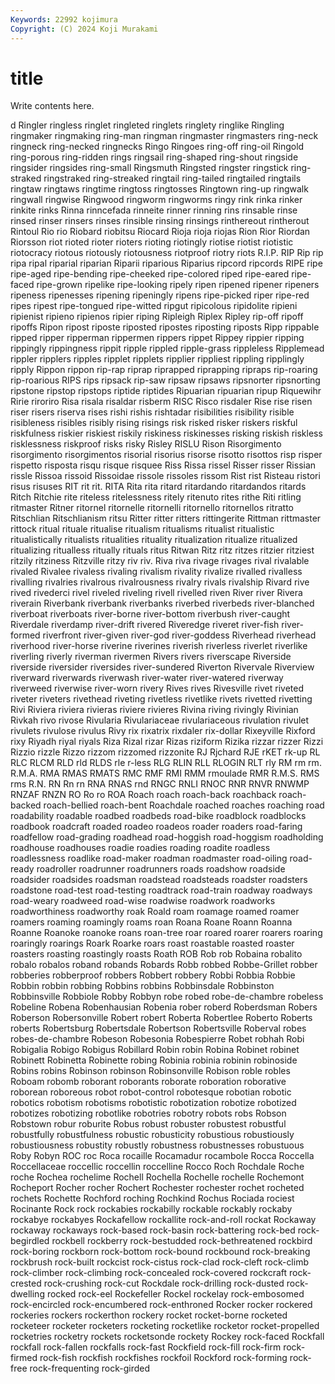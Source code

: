 ```yaml
---
Keywords: 22992 kojimura
Copyright: (C) 2024 Koji Murakami
---
```


# title

Write contents here.



d
Ringler ringless ringlet ringleted ringlets ringlety ringlike Ringling ringmaker ringmaking
ring-man ringman ringmaster ringmasters ring-neck ringneck ring-necked ringnecks Ringo Ringoes
ring-off ring-oil Ringold ring-porous ring-ridden rings ringsail ring-shaped ring-shout ringside
ringsider ringsides ring-small Ringsmuth Ringsted ringster ringstick ring-straked ringstraked ring-streaked
ringtail ring-tailed ringtailed ringtails ringtaw ringtaws ringtime ringtoss ringtosses Ringtown
ring-up ringwalk ringwall ringwise Ringwood ringworm ringworms ringy rink rinka
rinker rinkite rinks Rinna rinncefada rinneite rinner rinning rins rinsable
rinse rinsed rinser rinsers rinses rinsible rinsing rinsings rinthereout rintherout
Rintoul Rio rio Riobard riobitsu Riocard Rioja rioja riojas Rion
Rior Riordan Riorsson riot rioted rioter rioters rioting riotingly riotise
riotist riotistic riotocracy riotous riotously riotousness riotproof riotry riots R.I.P.
RIP Rip rip ripa ripal riparial riparian Riparii riparious Riparius
ripcord ripcords RIPE ripe ripe-aged ripe-bending ripe-cheeked ripe-colored riped ripe-eared
ripe-faced ripe-grown ripelike ripe-looking ripely ripen ripened ripener ripeners ripeness
ripenesses ripening ripeningly ripens ripe-picked riper ripe-red ripes ripest ripe-tongued
ripe-witted ripgut ripicolous ripidolite ripieni ripienist ripieno ripienos ripier riping
Ripleigh Riplex Ripley rip-off ripoff ripoffs Ripon ripost riposte riposted
ripostes riposting riposts Ripp rippable ripped ripper ripperman rippermen rippers
rippet Rippey rippier ripping rippingly rippingness rippit ripple rippled ripple-grass
rippleless Ripplemead rippler ripplers ripples ripplet ripplets ripplier rippliest rippling
ripplingly ripply Rippon rippon rip-rap riprap riprapped riprapping ripraps rip-roaring
rip-roarious RIPS rips ripsack rip-saw ripsaw ripsaws ripsnorter ripsnorting ripstone
ripstop ripstops riptide riptides Ripuarian ripuarian ripup Riquewihr Ririe riroriro
Risa risala risaldar risberm RISC Risco risdaler Rise rise risen
riser risers riserva rises rishi rishis rishtadar risibilities risibility risible
risibleness risibles risibly rising risings risk risked risker riskers riskful
riskfulness riskier riskiest riskily riskiness riskinesses risking riskish riskless risklessness
riskproof risks risky Risley RISLU Rison Risorgimento risorgimento risorgimentos risorial
risorius risorse risotto risottos risp risper rispetto risposta risqu risque
risquee Riss Rissa rissel Risser risser Rissian rissle Rissoa rissoid
Rissoidae rissole rissoles rissom Rist rist Risteau ristori risus risuses
RIT rit rit. RITA Rita rita ritard ritardando ritardandos ritards
Ritch Ritchie rite riteless ritelessness ritely ritenuto rites rithe Riti
ritling ritmaster Ritner ritornel ritornelle ritornelli ritornello ritornellos ritratto Ritschlian
Ritschlianism ritsu Ritter ritter ritters rittingerite Rittman rittmaster rittock ritual
rituale ritualise ritualism ritualisms ritualist ritualistic ritualistically ritualists ritualities rituality
ritualization ritualize ritualized ritualizing ritualless ritually rituals ritus Ritwan Ritz
ritz ritzes ritzier ritziest ritzily ritziness Ritzville ritzy riv riv.
Riva riva rivage rivages rival rivalable rivaled Rivalee rivaless rivaling
rivalism rivality rivalize rivalled rivalless rivalling rivalries rivalrous rivalrousness rivalry
rivals rivalship Rivard rive rived rivederci rivel riveled riveling rivell
rivelled riven River river Rivera riverain Riverbank riverbank riverbanks riverbed
riverbeds river-blanched riverboat riverboats river-borne river-bottom riverbush river-caught Riverdale riverdamp
river-drift rivered Riveredge riveret river-fish river-formed riverfront river-given river-god river-goddess
Riverhead riverhead riverhood river-horse riverine riverines riverish riverless riverlet riverlike
riverling riverly riverman rivermen Rivers rivers riverscape Riverside riverside riversider
riversides river-sundered Riverton Rivervale Riverview riverward riverwards riverwash river-water river-watered
riverway riverweed riverwise river-worn rivery Rives rives Rivesville rivet riveted
riveter riveters rivethead riveting rivetless rivetlike rivets rivetted rivetting Rivi
Riviera riviera rivieras riviere rivieres Rivina riving rivingly Rivinian Rivkah
rivo rivose Rivularia Rivulariaceae rivulariaceous rivulation rivulet rivulets rivulose rivulus
Rivy rix rixatrix rixdaler rix-dollar Rixeyville Rixford rixy Riyadh riyal
riyals Riza Rizal rizar Rizas riziform Rizika rizzar rizzer Rizzi
Rizzio rizzle Rizzo rizzom rizzomed rizzonite RJ Rjchard RJE rKET
rk-up RL RLC RLCM RLD rld RLDS rle r-less RLG
RLIN RLL RLOGIN RLT rly RM rm rm. R.M.A. RMA
RMAS RMATS RMC RMF RMI RMM rmoulade RMR R.M.S. RMS
rms R.N. RN Rn rn RNA RNAS rnd RNGC RNLI
RNOC RNR RNVR RNWMP RNZAF RNZN RO Ro ro ROA
Roach roach roach-back roachback roach-backed roach-bellied roach-bent Roachdale roached roaches
roaching road roadability roadable roadbed roadbeds road-bike roadblock roadblocks roadbook
roadcraft roaded roadeo roadeos roader roaders road-faring roadfellow road-grading roadhead
road-hoggish road-hoggism roadholding roadhouse roadhouses roadie roadies roading roadite roadless
roadlessness roadlike road-maker roadman roadmaster road-oiling road-ready roadroller roadrunner roadrunners
roads roadshow roadside roadsider roadsides roadsman roadstead roadsteads roadster roadsters
roadstone road-test road-testing roadtrack road-train roadway roadways road-weary roadweed road-wise
roadwise roadwork roadworks roadworthiness roadworthy roak Roald roam roamage roamed
roamer roamers roaming roamingly roams roan Roana Roane Roann Roanna
Roanne Roanoke roanoke roans roan-tree roar roared roarer roarers roaring
roaringly roarings Roark Roarke roars roast roastable roasted roaster roasters
roasting roastingly roasts Roath ROB Rob rob Robaina robalito robalo
robalos roband robands Robards Robb robbed Robbe-Grillet robber robberies robberproof
robbers Robbert robbery Robbi Robbia Robbie Robbin robbin robbing Robbins
robbins Robbinsdale Robbinston Robbinsville Robbiole Robby Robbyn robe robed robe-de-chambre
robeless Robeline Robena Robenhausian Robenia rober roberd Roberdsman Robers Roberson
Robersonville Robert robert Roberta Robertlee Roberto Roberts roberts Robertsburg Robertsdale
Robertson Robertsville Roberval robes robes-de-chambre Robeson Robesonia Robespierre Robet robhah
Robi Robigalia Robigo Robigus Robillard Robin robin Robina Robinet robinet
Robinett Robinetta Robinette robing Robinia robinia robinin robinoside Robins robins
Robinson robinson Robinsonville Robison roble robles Roboam robomb roborant roborants
roborate roboration roborative roborean roboreous robot robot-control robotesque robotian robotic
robotics robotism robotisms robotistic robotization robotize robotized robotizes robotizing robotlike
robotries robotry robots robs Robson Robstown robur roburite Robus robust
robuster robustest robustful robustfully robustfulness robustic robusticity robustious robustiously robustiousness
robustity robustly robustness robustnesses robustuous Roby Robyn ROC roc Roca
rocaille Rocamadur rocambole Rocca Roccella Roccellaceae roccellic roccellin roccelline Rocco
Roch Rochdale Roche roche Rochea rochelime Rochell Rochella Rochelle rochelle
Rochemont Rocheport Rocher rocher Rochert Rochester rochester rochet rocheted rochets
Rochette Rochford roching Rochkind Rochus Rociada rociest Rocinante Rock rock
rockabies rockabilly rockable rockably rockaby rockabye rockabyes Rockafellow rockallite rock-and-roll
rockat Rockaway rockaway rockaways rock-based rock-basin rock-battering rock-bed rock-begirdled rockbell
rockberry rock-bestudded rock-bethreatened rockbird rock-boring rockborn rock-bottom rock-bound rockbound rock-breaking
rockbrush rock-built rockcist rock-cistus rock-clad rock-cleft rock-climb rock-climber rock-climbing rock-concealed
rock-covered rockcraft rock-crested rock-crushing rock-cut Rockdale rock-drilling rock-dusted rock-dwelling rocked
rock-eel Rockefeller Rockel rockelay rock-embosomed rock-encircled rock-encumbered rock-enthroned Rocker rocker
rockered rockeries rockers rockerthon rockery rocket rocket-borne rocketed rocketeer rocketer
rocketers rocketing rocketlike rocketor rocket-propelled rocketries rocketry rockets rocketsonde rockety
Rockey rock-faced Rockfall rockfall rock-fallen rockfalls rock-fast Rockfield rock-fill rock-firm
rock-firmed rock-fish rockfish rockfishes rockfoil Rockford rock-forming rock-free rock-frequenting rock-girded
